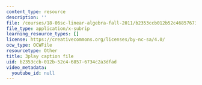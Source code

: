 ```yaml
---
content_type: resource
description: ''
file: /courses/18-06sc-linear-algebra-fall-2011/b2353ccb012b52c468576734c2a3dfad_6-wh6yvk6uc.srt
file_type: application/x-subrip
learning_resource_types: []
license: https://creativecommons.org/licenses/by-nc-sa/4.0/
ocw_type: OCWFile
resourcetype: Other
title: 3play caption file
uid: b2353ccb-012b-52c4-6857-6734c2a3dfad
video_metadata:
  youtube_id: null
---
```

